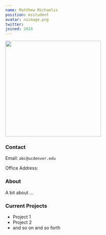 ```yaml
---
name: Matthew Michaelis 
position: msstudent
avatar: noimage.png
twitter:
joined: 2019
---
```


<img width="300" src="{{site.baseurl}}/images/people/{{page.avatar}}" data-action="zoom">

### Contact

Email: `abc@ucdenver.edu`<br>

Office Address: <br>

### About
A bit about ...

### Current Projects

- Project 1 
- Project 2
- and so on and so forth
